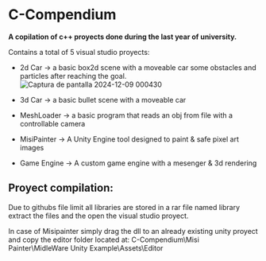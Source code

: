 # C-Compendium
**A copilation of c++ proyects done during the last year of university.**

Contains a total of 5 visual studio proyects:
- 2d Car -> a basic box2d scene with a moveable car some obstacles and particles after reaching the goal.
![Captura de pantalla 2024-12-09 000430](https://github.com/user-attachments/assets/8737a4e8-67e2-47d7-9a12-89d8c09aaf53)

- 3d Car -> a basic bullet scene with a moveable car 
- MeshLoader -> a basic program that reads an obj from file with a controllable camera 
- MisiPainter -> A Unity Engine tool designed to paint & safe pixel art images 
- Game Engine -> A custom game engine with a mesenger & 3d rendering 

## Proyect compilation:
Due to githubs file limit all libraries are stored in a rar file named library extract the files and the open the visual studio proyect.

In case of Misipainter simply drag the dll to an already existing unity proyect and copy the editor folder located at: C-Compendium\Misi Painter\MidleWare Unity Example\Assets\Editor

